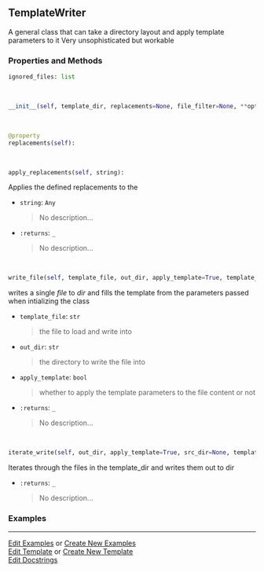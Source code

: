 ## <a id="McUtils.Misc.TemplateWriter.TemplateWriter">TemplateWriter</a>
A general class that can take a directory layout and apply template parameters to it
Very unsophisticated but workable

### Properties and Methods
```python
ignored_files: list
```
<a id="McUtils.Misc.TemplateWriter.TemplateWriter.__init__" class="docs-object-method">&nbsp;</a>
```python
__init__(self, template_dir, replacements=None, file_filter=None, **opts): 
```

<a id="McUtils.Misc.TemplateWriter.TemplateWriter.replacements" class="docs-object-method">&nbsp;</a>
```python
@property
replacements(self): 
```

<a id="McUtils.Misc.TemplateWriter.TemplateWriter.apply_replacements" class="docs-object-method">&nbsp;</a>
```python
apply_replacements(self, string): 
```
Applies the defined replacements to the
- `string`: `Any`
    >No description...
- `:returns`: `_`
    >No description...

<a id="McUtils.Misc.TemplateWriter.TemplateWriter.write_file" class="docs-object-method">&nbsp;</a>
```python
write_file(self, template_file, out_dir, apply_template=True, template_dir=None): 
```
writes a single _file_ to _dir_ and fills the template from the parameters passed when intializing the class
- `template_file`: `str`
    >the file to load and write into
- `out_dir`: `str`
    >the directory to write the file into
- `apply_template`: `bool`
    >whether to apply the template parameters to the file content or not
- `:returns`: `_`
    >No description...

<a id="McUtils.Misc.TemplateWriter.TemplateWriter.iterate_write" class="docs-object-method">&nbsp;</a>
```python
iterate_write(self, out_dir, apply_template=True, src_dir=None, template_dir=None): 
```
Iterates through the files in the template_dir and writes them out to dir
- `:returns`: `_`
    >No description...

### Examples




___

[Edit Examples](https://github.com/McCoyGroup/McUtils/edit/edit/ci/examples/ci/docs/McUtils/Misc/TemplateWriter/TemplateWriter.md) or 
[Create New Examples](https://github.com/McCoyGroup/McUtils/new/edit/?filename=ci/examples/ci/docs/McUtils/Misc/TemplateWriter/TemplateWriter.md) <br/>
[Edit Template](https://github.com/McCoyGroup/McUtils/edit/edit/ci/docs/ci/docs/McUtils/Misc/TemplateWriter/TemplateWriter.md) or 
[Create New Template](https://github.com/McCoyGroup/McUtils/new/edit/?filename=ci/docs/templates/ci/docs/McUtils/Misc/TemplateWriter/TemplateWriter.md) <br/>
[Edit Docstrings](https://github.com/McCoyGroup/McUtils/edit/edit/McUtils/Misc/TemplateWriter.py?message=Update%20Docs)